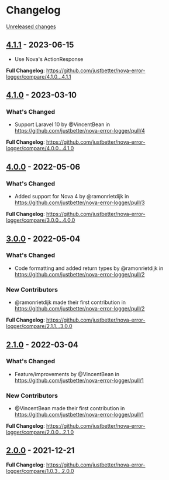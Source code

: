 # Changelog 

[Unreleased changes](https://github.com/justbetter/nova-error-logger/compare/4.1.1...main)
## [4.1.1](https://github.com/justbetter/nova-error-logger/releases/tag/4.1.1) - 2023-06-15

* Use Nova's ActionResponse

**Full Changelog**: https://github.com/justbetter/nova-error-logger/compare/4.1.0...4.1.1

## [4.1.0](https://github.com/justbetter/nova-error-logger/releases/tag/4.1.0) - 2023-03-10

### What's Changed
* Support Laravel 10 by @VincentBean in https://github.com/justbetter/nova-error-logger/pull/4


**Full Changelog**: https://github.com/justbetter/nova-error-logger/compare/4.0.0...4.1.0

## [4.0.0](https://github.com/justbetter/nova-error-logger/releases/tag/4.0.0) - 2022-05-06

### What's Changed
* Added support for Nova 4 by @ramonrietdijk in https://github.com/justbetter/nova-error-logger/pull/3


**Full Changelog**: https://github.com/justbetter/nova-error-logger/compare/3.0.0...4.0.0

## [3.0.0](https://github.com/justbetter/nova-error-logger/releases/tag/3.0.0) - 2022-05-04

### What's Changed
* Code formatting and added return types by @ramonrietdijk in https://github.com/justbetter/nova-error-logger/pull/2

### New Contributors
* @ramonrietdijk made their first contribution in https://github.com/justbetter/nova-error-logger/pull/2

**Full Changelog**: https://github.com/justbetter/nova-error-logger/compare/2.1.1...3.0.0

## [2.1.0](https://github.com/justbetter/nova-error-logger/releases/tag/2.1.0) - 2022-03-04

### What's Changed
* Feature/improvements by @VincentBean in https://github.com/justbetter/nova-error-logger/pull/1

### New Contributors
* @VincentBean made their first contribution in https://github.com/justbetter/nova-error-logger/pull/1

**Full Changelog**: https://github.com/justbetter/nova-error-logger/compare/2.0.0...2.1.0

## [2.0.0](https://github.com/justbetter/nova-error-logger/releases/tag/2.0.0) - 2021-12-21

**Full Changelog**: https://github.com/justbetter/nova-error-logger/compare/1.0.3...2.0.0

